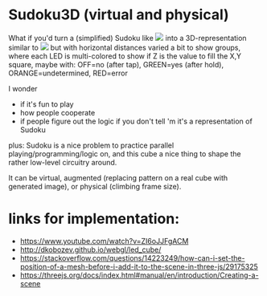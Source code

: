 # Sudoku3D (virtual and physical)

What if you'd turn a (simplified) Sudoku like
<img src="https://i.pinimg.com/736x/29/3d/8d/293d8d80dd44ca8d8f4acc24639d0e40--sudoku-kinder-sudoku-for-kids.jpg">
into a 3D-representation similar to
<img src="https://repository-images.githubusercontent.com/55097385/2ffa4f80-5398-11eb-9f54-8e6aaa2a3aa3">
but with horizontal distances varied a bit to show groups, where each LED is multi-colored to show if Z is the value to fill the X,Y square, maybe with: OFF=no (after tap), GREEN=yes (after hold), ORANGE=undetermined, RED=error

I wonder
- if it's fun to play
- how people cooperate
- if people figure out the logic if you don't tell 'm it's a representation of Sudoku

plus: Sudoku is a nice problem to practice parallel playing/programming/logic on, and this cube a nice thing to shape the rather low-level circuitry around.

It can be virtual, augmented (replacing pattern on a real cube with generated image), or physical (climbing frame size).

links for implementation:
=========================
- https://www.youtube.com/watch?v=ZI6oJJFgACM
- http://dkobozev.github.io/webgl/led_cube/
- https://stackoverflow.com/questions/14223249/how-can-i-set-the-position-of-a-mesh-before-i-add-it-to-the-scene-in-three-js/29175325
- https://threejs.org/docs/index.html#manual/en/introduction/Creating-a-scene
